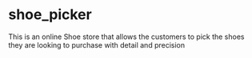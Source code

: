 # shoe_picker
 This is an online Shoe store that allows the customers to pick the shoes they are looking to purchase with detail and precision
